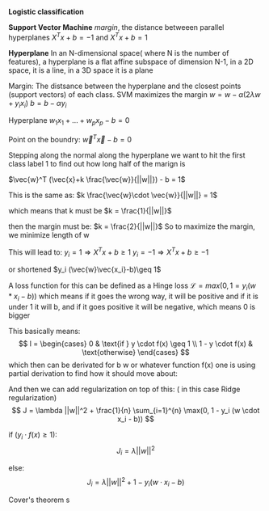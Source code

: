 **Logistic classification**



**Support Vector Machine**
*margin*, the distance betweeen parallel hyperplanes $X^T x + b = -1$ and $X^T x + b = 1$ 

**Hyperplane**
In an N-dimensional space( where N is the number of features), a hyperplane is a flat affine subspace of dimension N-1, in a 2D space, it is a line, in a 3D space it is a plane

Margin: The distsance between the hyperplane and the closest points (support vectors) of each class. SVM maximizes the margin
$w = w - \alpha \left( 2 \lambda w + y_ix_i \right)$
$b = b - \alpha y_i$

Hyperplane
$w_1x_1 + \ldots + w_p x_p - b = 0$

Point on the boundry:
$\vec{w}^T \vec{x} - b = 0$ 

Stepping along the normal along the hyperplane we want to hit the first class label 1 to find  out how long half of the marign is

$\vec{w}^T (\vec{x}+k \frac{\vec{w}}{||w||}) - b = 1$

This is the same as:
$k \frac{\vec{w}\cdot \vec{w}}{||w||} = 1$

which means that k must be
$k = \frac{1}{||w||}$

then the margin must be:
$k = \frac{2}{||w||}$
So to maximize the margin, we minimize length of w

This will lead to:
$y_i = 1 \Rightarrow X^T x + b \geq 1$ 
$y_i = -1 \Rightarrow X^T x + b \geq -1$ 

or shortened
$y_i (\vec{w}\vec{x_i}-b)\geq 1$

A loss function for this can be defined as a Hinge loss
$\mathcal{L} = max(0, 1=y_i ( w*x_i - b))$ 
which means if it goes the wrong way, it will be positive
and if it is under 1 it will b, and if it goes positive it will be negative, which means 0 is bigger

This basically means:
$$
l = 
\begin{cases} 
0 & \text{if } y \cdot f(x) \geq 1 \\
1 - y \cdot f(x) & \text{otherwise} 
\end{cases}
$$
which then can be derivated for b w or whatever function f(x) one is using partial derivation to find how it should move about:

And then we can add regularization on top of this: ( in this case Ridge regularization)
$$
J = \lambda ||w||^2 + \frac{1}{n} \sum_{i=1}^{n} \max(0, 1 - y_i (w \cdot x_i - b))
$$

if $( y_i \cdot f(x) \geq 1 )$:
$$
J_i = \lambda ||w||^2
$$

else:
$$
J_i = \lambda ||w||^2 + 1 - y_i (w \cdot x_i - b)
$$


Cover's theorem s